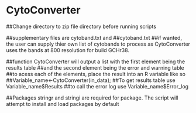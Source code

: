 # CytoConverter
##Change directory to zip file directory before running scripts

##supplementary files are cytoband.txt and 
##cytoband.txt
##if wanted, the user can supply thier own list of cytobands to process as CytoConverter uses the bands at 800 resolution for build GCHr38.



##function CytoConverter will output a list with the first element being the results table
##and the second element being the error and warning table 
##to acess each of the elements, place the result into an R variable like so
##Variable_name<-CytoConverter(in_data);
##To get results table use Variable_name$Results
##to call the error log use Variable_name$Error_log

##Packages stringr and stringi are required for package. The script will attempt to install and load packages by default

